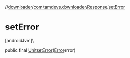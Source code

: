 //[downloader](../../../index.md)/[com.tamdevs.downloader](../index.md)/[Response](index.md)/[setError](set-error.md)

# setError

[androidJvm]\

public final [Unit](https://kotlinlang.org/api/latest/jvm/stdlib/kotlin/-unit/index.html)[setError](set-error.md)([Error](../-error/index.md)error)
